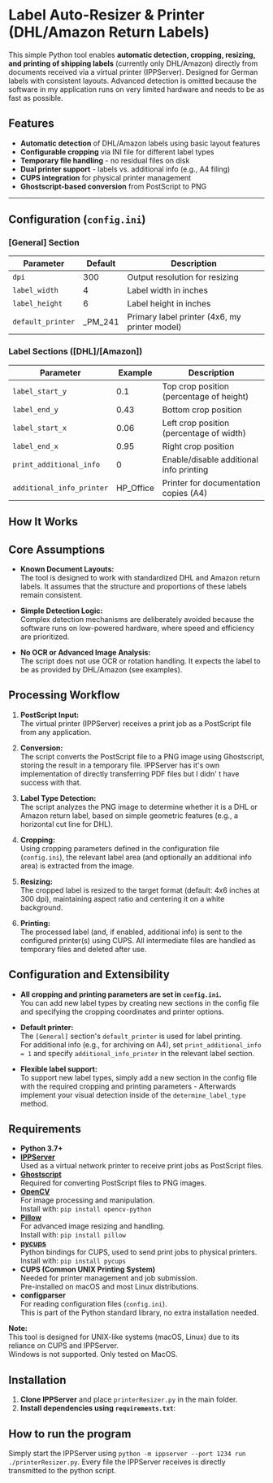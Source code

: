# Label Auto-Resizer & Printer (DHL/Amazon Return Labels)

This simple Python tool enables **automatic detection, cropping, resizing, and printing of shipping labels** (currently only DHL/Amazon) directly from documents received via a virtual printer (IPPServer). Designed for German labels with consistent layouts. Advanced detection is omitted because the software in my application runs on very limited hardware and needs to be as fast as possible.

## Features

- **Automatic detection** of DHL/Amazon labels using basic layout features
- **Configurable cropping** via INI file for different label types
- **Temporary file handling** - no residual files on disk
- **Dual printer support** - labels vs. additional info (e.g., A4 filing)
- **CUPS integration** for physical printer management
- **Ghostscript-based conversion** from PostScript to PNG

---

## Configuration (`config.ini`)

### [General] Section
| Parameter         | Default | Description                                  |
|-------------------|---------|----------------------------------------------|
| `dpi`             | 300     | Output resolution for resizing               |
| `label_width`     | 4       | Label width in inches                        |
| `label_height`    | 6       | Label height in inches                       |
| `default_printer` | _PM_241 | Primary label printer (4x6, my printer model)|

### Label Sections ([DHL]/[Amazon])
| Parameter                   | Example | Description                                  |
|-----------------------------|---------|----------------------------------------------|
| `label_start_y`             | 0.1     | Top crop position (percentage of height)     |
| `label_end_y`               | 0.43    | Bottom crop position                         |
| `label_start_x`             | 0.06    | Left crop position (percentage of width)     |
| `label_end_x`               | 0.95    | Right crop position                          |
| `print_additional_info`     | 0       | Enable/disable additional info printing      |
| `additional_info_printer`   | HP_Office | Printer for documentation copies (A4)       |


## How It Works

## Core Assumptions

- **Known Document Layouts:**  
  The tool is designed to work with standardized DHL and Amazon return labels. It assumes that the structure and proportions of these labels remain consistent.

- **Simple Detection Logic:**  
  Complex detection mechanisms are deliberately avoided because the software runs on low-powered hardware, where speed and efficiency are prioritized.

- **No OCR or Advanced Image Analysis:**  
  The script does not use OCR or rotation handling. It expects the label to be as provided by DHL/Amazon (see examples).

## Processing Workflow

1. **PostScript Input:**  
   The virtual printer (IPPServer) receives a print job as a PostScript file from any application.

2. **Conversion:**  
   The script converts the PostScript file to a PNG image using Ghostscript, storing the result in a temporary file. IPPServer has it's own implementation of directly transferring PDF files but I didn' t have success with that.

3. **Label Type Detection:**  
   The script analyzes the PNG image to determine whether it is a DHL or Amazon return label, based on simple geometric features (e.g., a horizontal cut line for DHL).

4. **Cropping:**  
   Using cropping parameters defined in the configuration file (`config.ini`), the relevant label area (and optionally an additional info area) is extracted from the image.

5. **Resizing:**  
   The cropped label is resized to the target format (default: 4x6 inches at 300 dpi), maintaining aspect ratio and centering it on a white background.

6. **Printing:**  
   The processed label (and, if enabled, additional info) is sent to the configured printer(s) using CUPS. All intermediate files are handled as temporary files and deleted after use.

## Configuration and Extensibility

- **All cropping and printing parameters are set in `config.ini`.**  
  You can add new label types by creating new sections in the config file and specifying the cropping coordinates and printer options.

- **Default printer:**  
  The `[General]` section's `default_printer` is used for label printing.  
  For additional info (e.g., for archiving on A4), set `print_additional_info = 1` and specify `additional_info_printer` in the relevant label section.

- **Flexible label support:**  
  To support new label types, simply add a new section in the config file with the required cropping and printing parameters - Afterwards implement your visual detection inside of the `determine_label_type` method.

## Requirements

- **Python 3.7+**
- **[IPPServer](https://github.com/istopwg/ippsample)**  
  Used as a virtual network printer to receive print jobs as PostScript files.
- **[Ghostscript](https://www.ghostscript.com/)**  
  Required for converting PostScript files to PNG images.
- **[OpenCV](https://opencv.org/)**  
  For image processing and manipulation.  
  Install with: `pip install opencv-python`
- **[Pillow](https://python-pillow.org/)**  
  For advanced image resizing and handling.  
  Install with: `pip install pillow`
- **[pycups](https://pypi.org/project/pycups/)**  
  Python bindings for CUPS, used to send print jobs to physical printers.  
  Install with: `pip install pycups`
- **CUPS (Common UNIX Printing System)**  
  Needed for printer management and job submission.  
  Pre-installed on macOS and most Linux distributions.
- **configparser**  
  For reading configuration files (`config.ini`).  
  This is part of the Python standard library, no extra installation needed.

**Note:**  
This tool is designed for UNIX-like systems (macOS, Linux) due to its reliance on CUPS and IPPServer.  
Windows is not supported. Only tested on MacOS.


## Installation

1. **Clone IPPServer** and place `printerResizer.py` in the main folder.
2. **Install dependencies using `requirements.txt`**:


## How to run the program

Simply start the IPPServer using `python -m ippserver --port 1234 run ./printerResizer.py`.
Every file the IPPServer receives is directly transmitted to the python script.